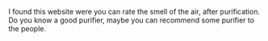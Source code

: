 I found this website were you can rate the smell of the air, after purification. Do you know a good purifier, maybe you can recommend some purifier to the people.
